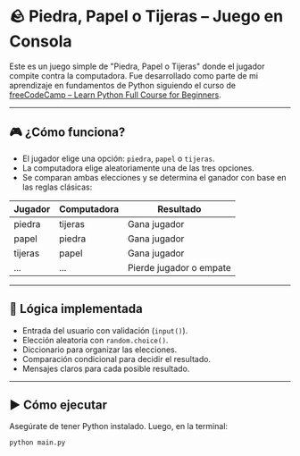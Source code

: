 # 🪨 Piedra, Papel o Tijeras – Juego en Consola

Este es un juego simple de "Piedra, Papel o Tijeras" donde el jugador compite contra la computadora. Fue desarrollado como parte de mi aprendizaje en fundamentos de Python siguiendo el curso de [freeCodeCamp – Learn Python Full Course for Beginners](https://www.youtube.com/watch?v=rfscVS0vtbw).

---

## 🎮 ¿Cómo funciona?

- El jugador elige una opción: `piedra`, `papel` o `tijeras`.
- La computadora elige aleatoriamente una de las tres opciones.
- Se comparan ambas elecciones y se determina el ganador con base en las reglas clásicas:

| Jugador      | Computadora | Resultado     |
|--------------|-------------|----------------|
| piedra       | tijeras     | Gana jugador   |
| papel        | piedra      | Gana jugador   |
| tijeras      | papel       | Gana jugador   |
| ...          | ...         | Pierde jugador o empate |

---

## 🧠 Lógica implementada

- Entrada del usuario con validación (`input()`).
- Elección aleatoria con `random.choice()`.
- Diccionario para organizar las elecciones.
- Comparación condicional para decidir el resultado.
- Mensajes claros para cada posible resultado.

---

## ▶️ Cómo ejecutar

Asegúrate de tener Python instalado. Luego, en la terminal:

```bash
python main.py
